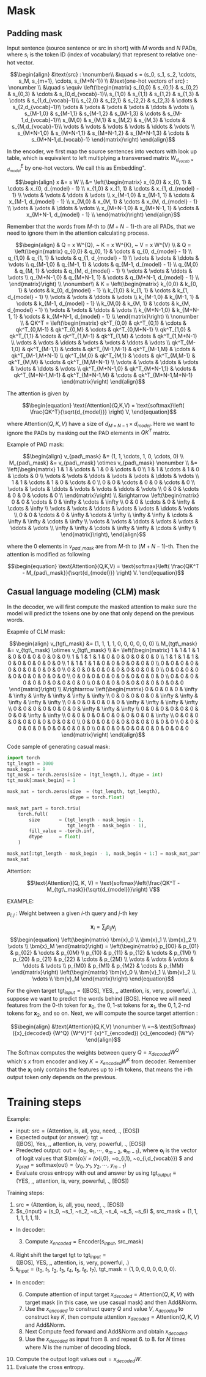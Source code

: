# Mask
## Padding mask

Input sentence (source sentence or src in short) with $M$ words and $N$ PADs, where $s_i$ is the token ID (index of vocabulary) that represent to relative one-hot vector.
```math
\begin{align}
&\text{src} : \nonumber\\
&\quad s = (s_0, s_1, s_2, \cdots, s_M, s_{m+1}, \cdots, s_{M+N-1}) \\
&\text{one-hot vectors of src} : \nonumber \\
&\quad s \equiv \left(\begin{matrix}
s_{0,0} & s_{0,1} & s_{0,2} & s_{0,3} & \cdots & s_{0,d_{vocab}-1}\\
s_{1,0} & s_{1,1} & s_{1,2} & s_{1,3} & \cdots & s_{1,d_{vocab}-1}\\
s_{2,0} & s_{2,1} & s_{2,2} & s_{2,3} & \cdots & s_{2,d_{vocab}-1}\\
\vdots & \vdots & \vdots & \vdots & \ddots & \vdots \\
s_{M-1,0} & s_{M-1,1} & s_{M-1,2} & s_{M-1,3} & \cdots & s_{M-1,d_{vocab}-1}\\
s_{M,0} & s_{M,1} & s_{M,2} & s_{M,3} & \cdots & s_{M,d_{vocab}-1}\\
\vdots & \vdots & \vdots & \vdots & \ddots & \vdots \\
s_{M+N-1,0} & s_{M+N-1,1} & s_{M+N-1,2} & s_{M+N-1,3} & \cdots & s_{M+N-1,d_{vocab}-1}
\end{matrix}\right)
\end{align}
```

In the encoder, we first map the source sentences into vectors with look up table, which is equivalent to left multiplying a transversed matrix $W^{E}_{d_{vocab} \times d_{model}}$ by one-hot vectors. We call this as Embedding".
```math
\begin{align}
x &= s W \\
&= \left(\begin{matrix}
x_{0,0} & x_{0, 1} & \cdots & x_{0, d_{model} - 1} \\
x_{1,0} & x_{1, 1} & \cdots & x_{1, d_{model} - 1} \\
\vdots & \vdots & \ddots & \vdots \\ 
x_{M-1,0} & x_{M-1, 1} & \cdots & x_{M-1, d_{model} - 1} \\
x_{M,0} & x_{M, 1} & \cdots & x_{M, d_{model} - 1} \\
\vdots & \vdots & \ddots & \vdots \\ 
x_{M+N-1,0} & x_{M+N-1, 1} & \cdots & x_{M+N-1, d_{model} - 1} \\
\end{matrix}\right)
\end{align}
```

Remember that the words from $M$-th to $(M+N-1)$-th are all PADs, that we need to ignore them in the attention calculating process.

```math
\begin{align}
& Q = x W^{Q}, ~ K = x W^{K}, ~ V = x W^{V} \\
& Q = \left(\begin{matrix}
q_{0,0} & q_{0, 1} & \cdots & q_{0, d_{model} - 1} \\
q_{1,0} & q_{1, 1} & \cdots & q_{1, d_{model} - 1} \\
\vdots & \vdots & \ddots & \vdots \\ 
q_{M-1,0} & q_{M-1, 1} & \cdots & q_{M-1, d_{model} - 1} \\
q_{M,0} & q_{M, 1} & \cdots & q_{M, d_{model} - 1} \\
\vdots & \vdots & \ddots & \vdots \\ 
q_{M+N-1,0} & q_{M+N-1, 1} & \cdots & q_{M+N-1, d_{model} - 1} \\
\end{matrix}\right) \\
\nonumber\\
& K = \left(\begin{matrix}
k_{0,0} & k_{0, 1} & \cdots & k_{0, d_{model} - 1} \\
k_{1,0} & k_{1, 1} & \cdots & k_{1, d_{model} - 1} \\
\vdots & \vdots & \ddots & \vdots \\ 
k_{M-1,0} & k_{M-1, 1} & \cdots & k_{M-1, d_{model} - 1} \\
k_{M,0} & k_{M, 1} & \cdots & k_{M, d_{model} - 1} \\
\vdots & \vdots & \ddots & \vdots \\ 
k_{M+N-1,0} & k_{M+N-1, 1} & \cdots & k_{M+N-1, d_{model} - 1} \\
\end{matrix}\right) \\
\nonumber \\
& QK^T = \left(\begin{matrix}
qk^T_{0,0} & qk^T_{0,1} & \cdots & qk^T_{0,M-1} & qk^T_{0,M} & \cdots & qk^T_{0,M+N-1} \\
qk^T_{1,0} & qk^T_{1,1} & \cdots & qk^T_{1,M-1} & qk^T_{1,M} & \cdots & qk^T_{1,M+N-1} \\
\vdots & \vdots & \ddots & \vdots & \vdots & \ddots & \vdots \\
qk^T_{M-1,0} & qk^T_{M-1,1} & \cdots & qk^T_{M-1,M-1} & qk^T_{M-1,M} & \cdots & qk^T_{M-1,M+N-1} \\
qk^T_{M,0} & qk^T_{M,1} & \cdots & qk^T_{M,M-1} & qk^T_{M,M} & \cdots & qk^T_{M,M+N-1} \\
\vdots & \vdots & \ddots & \vdots & \vdots & \ddots & \vdots \\
qk^T_{M+N-1,0} & qk^T_{M+N-1,1} & \cdots & qk^T_{M+N-1,M-1} & qk^T_{M+N-1,M} & \cdots & qk^T_{M+N-1,M+N-1}
\end{matrix}\right)
\end{align}
```

The attention is given by
```math
\begin{equation}
\text{Attention}(Q,K,V) = \text{softmax}\left( \frac{QK^T}{\sqrt{d_{model}}} \right) V,
\end{equation}
```
where $\text{Attention}(Q,K,V)$ have a size of $d_{M+N-1} \times d_{model}$. Here we want to ignore the PADs by masking out the PAD elements in $QK^T$ matrix. 

Example of PAD mask:
```math
\begin{align}
v_{pad\_mask} &= (1, 1, \cdots, 1, 0, \cdots, 0) \\
M_{pad\_mask} &= v_{pad\_mask} \otimes v_{pad\_mask} \nonumber \\
&= \left(\begin{matrix}
1 & 1 & \cdots & 1 & 0 & \cdots & 0 \\
1 & 1 & \cdots & 1 & 0 & \cdots & 0 \\
\vdots & \vdots & \ddots & \vdots & \vdots & \ddots & \vdots \\
1 & 1 & \cdots & 1 & 0 & \cdots & 0 \\
0 & 0 & \cdots & 0 & 0 & \cdots & 0 \\
\vdots & \vdots & \ddots & \vdots & \vdots & \ddots & \vdots \\
0 & 0 & \cdots & 0 & 0 & \cdots & 0 \\
\end{matrix}\right) \\
&\rightarrow \left(\begin{matrix}
0 & 0 & \cdots & 0 & \infty & \cdots & \infty \\
0 & 0 & \cdots & 0 & \infty & \cdots & \infty \\
\vdots & \vdots & \ddots & \vdots & \vdots & \ddots & \vdots \\
0 & 0 & \cdots & 0 & \infty & \cdots & \infty \\
\infty & \infty & \cdots & \infty & \infty & \cdots & \infty \\
\vdots & \vdots & \ddots & \vdots & \vdots & \ddots & \vdots \\
\infty & \infty & \cdots & \infty & \infty & \cdots & \infty \\
\end{matrix}\right),
\end{align}
```

where the $0$ elements in $v_{pad\_mask}$ are from $M$-th to $(M+N-1)$-th. Then the attention is modified as following
```math
\begin{equation}
\text{Attention}(Q,K,V) = \text{softmax}\left( \frac{QK^T - M_{pad\_mask}}{\sqrt{d_{model}}} \right) V.
\end{equation}
```



## Casual language modeling (CLM) mask
In the decoder, we will first compute the masked attention to make sure the model will predict the tokens one by one that only depend on the previous words.

Exapmle of CLM mask:
```math
\begin{align}
v_{tgt\_mask} &= (1, 1, 1, 1, 0, 0, 0, 0, 0, 0) \\
M_{tgt\_mask} &= v_{tgt\_mask} \otimes v_{tgt\_mask} \\
&= \left(\begin{matrix}
1 & 1 & 1 & 1 & 0 & 0 & 0 & 0 & 0 & 0 \\
1 & 1 & 1 & 1 & 0 & 0 & 0 & 0 & 0 & 0 \\
1 & 1 & 1 & 1 & 0 & 0 & 0 & 0 & 0 & 0 \\
1 & 1 & 1 & 1 & 0 & 0 & 0 & 0 & 0 & 0 \\
0 & 0 & 0 & 0 & 0 & 0 & 0 & 0 & 0 & 0 \\
0 & 0 & 0 & 0 & 0 & 0 & 0 & 0 & 0 & 0 \\
0 & 0 & 0 & 0 & 0 & 0 & 0 & 0 & 0 & 0 \\
0 & 0 & 0 & 0 & 0 & 0 & 0 & 0 & 0 & 0 \\
0 & 0 & 0 & 0 & 0 & 0 & 0 & 0 & 0 & 0 \\
0 & 0 & 0 & 0 & 0 & 0 & 0 & 0 & 0 & 0
\end{matrix}\right) \\
&\rightarrow \left(\begin{matrix}
0 & 0 & 0 & 0 & \infty & \infty & \infty & \infty & \infty & \infty \\
0 & 0 & 0 & 0 & 0 & \infty & \infty & \infty & \infty & \infty \\
0 & 0 & 0 & 0 & 0 & 0 & \infty & \infty & \infty & \infty \\
0 & 0 & 0 & 0 & 0 & 0 & 0 & \infty & \infty & \infty \\
0 & 0 & 0 & 0 & 0 & 0 & 0 & 0 & \infty & \infty \\
0 & 0 & 0 & 0 & 0 & 0 & 0 & 0 & 0 & \infty \\
0 & 0 & 0 & 0 & 0 & 0 & 0 & 0 & 0 & 0 \\
0 & 0 & 0 & 0 & 0 & 0 & 0 & 0 & 0 & 0 \\
0 & 0 & 0 & 0 & 0 & 0 & 0 & 0 & 0 & 0 \\
0 & 0 & 0 & 0 & 0 & 0 & 0 & 0 & 0 & 0
\end{matrix}\right)
\end{align}
```
Code sample of generating casual mask:
```Python
import torch
tgt_length = 3000
mask_begin = 9
tgt_mask = torch.zeros(size = (tgt_length,), dtype = int)
tgt_mask[:mask_begin] = 1

mask_mat = torch.zeros(size  = (tgt_length, tgt_length), 
                       dtype = torch.float)

mask_mat_part = torch.triu(
    torch.full(
        size       = (tgt_length - mask_begin - 1, 
                      tgt_length - mask_begin - 1), 
        fill_value = -torch.inf,
        dtype      = float)
    )

mask_mat[:tgt_length - mask_begin - 1, mask_begin + 1:] = mask_mat_part
mask_mat
```

Attention:
```math
\text{Attention}(Q, K, V) = \text{softmax}\left(\frac{QK^T - M_{tgt\_mask}}{\sqrt{d_{model}}}\right) V
```

EXAMPLE:

$p_{i,j}$ : Weight between a given $i$-th query and $j$-th key

```math
\begin{equation}
\bm{x}_i = \sum_{j} p_{ij} \bm{v}_j
\end{equation}
```

```math
\begin{equation}
\left(\begin{matrix}
    \bm{x}_0 \\
    \bm{x}_1 \\
    \bm{x}_2 \\
    \vdots \\
    \bm{x}_M
\end{matrix}\right) = 
\left(\begin{matrix}
    p_{00} & p_{01} & p_{02} & \cdots & p_{0M} \\
    p_{10} & p_{11} & p_{12} & \cdots & p_{1M} \\
    p_{20} & p_{21} & p_{22} & \cdots & p_{2M} \\
    \vdots & \vdots & \vdots & \ddots & \vdots \\
    p_{M0} & p_{M1} & p_{M2} & \cdots & p_{MM}
\end{matrix}\right)
\left(\begin{matrix}
    \bm{v}_0 \\
    \bm{v}_1 \\
    \bm{v}_2 \\
    \vdots \\
    \bm{v}_M
\end{matrix}\right)
\end{equation}
```

For the given target $\text{tgt}_{input} = (\text{[BOS]}, ~\text{YES}, ~\text{,}, ~\text{attention}, ~\text{is}, ~\text{very}, ~\text{powerful}, ~\text{.})$, suppose we want to predict the words behind $\text{[BOS]}$. Hence we will need features from the $0$-th token for $\bm{x}_0$, the $0,1$-st tokens for $\bm{x}_1$, the $0,1,2$-nd tokens for $\bm{x}_2$, and so on. Next, we will compute the source target attention :
```math
\begin{align}
&\text{Attention}(Q,K,V) \nonumber \\
=~& \text{Softmax}({x}_{decoded} {W^Q} {W^V}^T {x}^T_{encoded}) {x}_{encoded} {W^V}
\end{align}
```
The $\text{Softmax}$ computes the weights between query $Q = x_{decoded}W^Q$ which's $x$ from encoder and key $K = x_{encoded} W^K$ from decoder. Remember that the $\bm{x}_i$ only contains the features up to $i$-th tokens, that means the $i$-th output token only depends on the previous.


# Training steps
Example: 
* input: $\text{src} = (\text{Attention}, ~\text{is}, ~\text{all}, ~\text{you}, ~\text{need}, ~\text{.}, ~\text{[EOS]})$ 
* Expected output (or answer): $\text{tgt} = (\text{[BOS]}, ~\text{Yes}, ~\text{,}, ~\text{attention}, ~\text{is}, ~\text{very}, ~\text{powerful}, ~\text{.}, ~\text{[EOS]})$
* Predected output: $\text{out} = (\bm{o}_0, ~\bm{o}_1,\cdots, ~\bm{o}_{m-2}, ~\bm{o}_{m-1})$, where $\bm{o}_i$ is the vector of $\text{logit}$ values that $\bm{o}_i = (o_{i,0}, ~o_{i,1}, ~o_{i,d_{vocab}}) $ and $y_{pred} = \text{softmax}(\text{out}) = (y_0,~y_1, ~y_2, \cdots, ~y_{m-1})$
* Evaluate cross entropy with $\text{out}$ and answer by using $\text{tgt}_{output} \equiv (\text{YES}, ~\text{,}, ~\text{attention}, ~\text{is}, ~\text{very}, ~\text{powerful}, ~\text{.}, ~\text{[EOS]})$

Training steps:
1. $\text{src} = (\text{Attention}, ~\text{is}, ~\text{all}, ~\text{you}, ~\text{need}, ~\text{.}, ~\text{[EOS]})$ 
2. $s_{input} = (s_0, ~s_1, ~s_2, ~s_3, ~s_4, ~s_5, ~s_6) $, $\text{src\_mask} = (1,1,1,1,1,1,1)$.
* In decoder:

    3. Compute $x_{encoded} = \text{Encoder}(s_{input}, ~\text{src\_mask})$

4. Right shift the target $\text{tgt}$ to $\text{tgt}_{input} = (\text{[BOS]}, ~\text{YES}, ~\text{,}, ~\text{attention}, ~\text{is}, ~\text{very}, ~\text{powerful}, ~\text{.})$
5. $\bm{t}_{input} = (t_0, ~t_1, ~t_2, ~t_3, ~t_4, ~t_5, ~t_6, ~t_7)$, $\text{tgt\_mask} = (1,0,0,0,0,0,0,0)$.

* In encoder:

    6. Compute attention of input target $x_{decoded} = \text{Attention}(Q,K,V)$ with target mask (in this case, we use casual mask) and then Add&Norm.
    7. Use the $x_{encoded}$ to construct query $Q$ and value $V$, $x_{decoded}$ to construct key $K$, then compute attention $x_{decoded} = \text{Attention}(Q,K,V)$ and Add&Norm.
    8. Next Compute feed forward and Add&Norm and obtain $x_{decoded}$.
    9. Use the $x_{decoded}$ as input from 8. and repeat 6. to 8. for $N$ times where $N$ is the number of decoding block.
    
10. Compute the output logit values $\text{out} = x_{decoded} W$.
11. Evaluate the cross entropy. 
